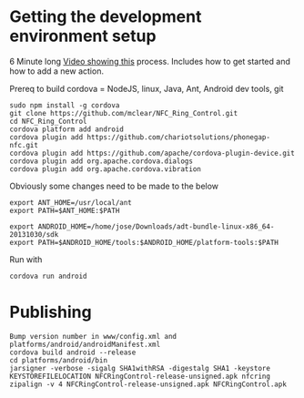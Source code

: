 # Getting the development environment setup

6 Minute long [Video showing this](https://www.youtube.com/watch?v=xirlKmCo7KA&list=UUdbzIfrpmzGCJ2j1LjqW9Gw) process.  Includes how to get started and how to add a new action.

Prereq to build cordova = NodeJS, linux, Java, Ant, Android dev tools, git

```
sudo npm install -g cordova
git clone https://github.com/mclear/NFC_Ring_Control.git
cd NFC_Ring_Control
cordova platform add android
cordova plugin add https://github.com/chariotsolutions/phonegap-nfc.git
cordova plugin add https://github.com/apache/cordova-plugin-device.git
cordova plugin add org.apache.cordova.dialogs
cordova plugin add org.apache.cordova.vibration
```
Obviously some changes need to be made to the below

```
export ANT_HOME=/usr/local/ant
export PATH=$ANT_HOME:$PATH

export ANDROID_HOME=/home/jose/Downloads/adt-bundle-linux-x86_64-20131030/sdk
export PATH=$ANDROID_HOME/tools:$ANDROID_HOME/platform-tools:$PATH
```

Run with
```
cordova run android
```

# Publishing
```
Bump version number in www/config.xml and platforms/android/androidManifest.xml
cordova build android --release
cd platforms/android/bin
jarsigner -verbose -sigalg SHA1withRSA -digestalg SHA1 -keystore KEYSTOREFILELOCATION NFCRingControl-release-unsigned.apk nfcring
zipalign -v 4 NFCRingControl-release-unsigned.apk NFCRingControl.apk
```
